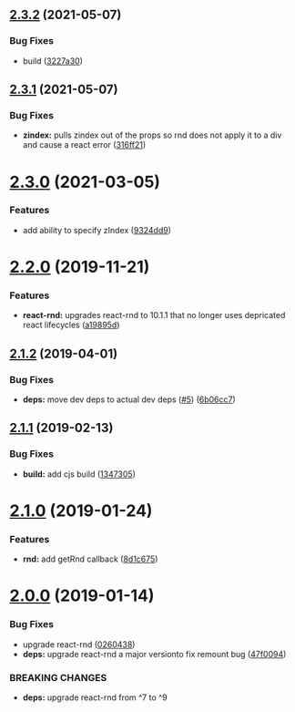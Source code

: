 ## [2.3.2](https://github.com/ClearC2/c2-dialog/compare/v2.3.1...v2.3.2) (2021-05-07)


### Bug Fixes

* build ([3227a30](https://github.com/ClearC2/c2-dialog/commit/3227a30))

## [2.3.1](https://github.com/ClearC2/c2-dialog/compare/v2.3.0...v2.3.1) (2021-05-07)


### Bug Fixes

* **zindex:** pulls zindex out of the props so rnd does not apply it to a div and cause a react error ([316ff21](https://github.com/ClearC2/c2-dialog/commit/316ff21))

# [2.3.0](https://github.com/ClearC2/c2-dialog/compare/v2.2.0...v2.3.0) (2021-03-05)


### Features

* add ability to specify zIndex ([9324dd9](https://github.com/ClearC2/c2-dialog/commit/9324dd9))

# [2.2.0](https://github.com/ClearC2/c2-dialog/compare/v2.1.2...v2.2.0) (2019-11-21)


### Features

* **react-rnd:** upgrades react-rnd to 10.1.1 that no longer uses depricated react lifecycles ([a19895d](https://github.com/ClearC2/c2-dialog/commit/a19895d))

## [2.1.2](https://github.com/ClearC2/c2-dialog/compare/v2.1.1...v2.1.2) (2019-04-01)


### Bug Fixes

* **deps:** move dev deps to actual dev deps ([#5](https://github.com/ClearC2/c2-dialog/issues/5)) ([6b06cc7](https://github.com/ClearC2/c2-dialog/commit/6b06cc7))

## [2.1.1](https://github.com/ClearC2/c2-dialog/compare/v2.1.0...v2.1.1) (2019-02-13)


### Bug Fixes

* **build:** add cjs build ([1347305](https://github.com/ClearC2/c2-dialog/commit/1347305))

# [2.1.0](https://github.com/ClearC2/c2-dialog/compare/v2.0.0...v2.1.0) (2019-01-24)


### Features

* **rnd:** add getRnd callback ([8d1c675](https://github.com/ClearC2/c2-dialog/commit/8d1c675))

# [2.0.0](https://github.com/ClearC2/c2-dialog/compare/v1.0.10...v2.0.0) (2019-01-14)


### Bug Fixes

* upgrade react-rnd ([0260438](https://github.com/ClearC2/c2-dialog/commit/0260438))
* **deps:** upgrade react-rnd a major versionto fix remount bug ([47f0094](https://github.com/ClearC2/c2-dialog/commit/47f0094))


### BREAKING CHANGES

* **deps:** upgrade react-rnd from ^7 to ^9
